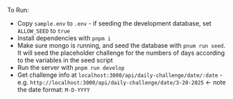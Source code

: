 To Run:
- Copy `sample.env` to `.env` - if seeding the development database, set `ALLOW_SEED` to `true`
- Install dependencies with `pnpm i`
- Make sure mongo is running, and seed the database with `pnum run seed`. It will seed the placeholder challenge for the numbers of days according to the variables in the seed script
- Run the server with `pnpm run develop`
- Get challenge info at `localhost:3000/api/daily-challenge/date/:date` - e.g. `http://localhost:3000/api/daily-challenge/date/3-20-2025` <- note the date format: `M-D-YYYY`
